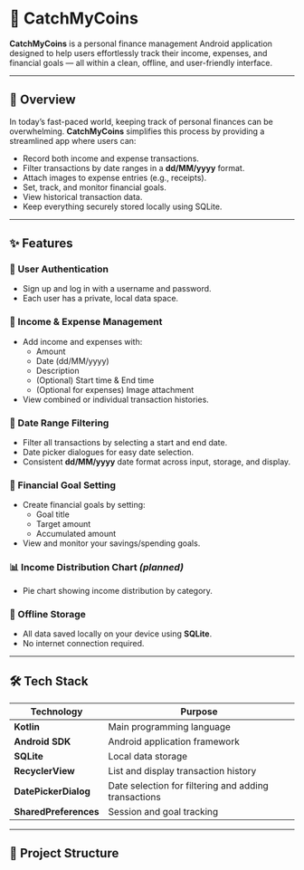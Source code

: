 # 📱 CatchMyCoins

**CatchMyCoins** is a personal finance management Android application designed to help users effortlessly track their income, expenses, and financial goals — all within a clean, offline, and user-friendly interface.

---

## 📖 Overview

In today’s fast-paced world, keeping track of personal finances can be overwhelming. **CatchMyCoins** simplifies this process by providing a streamlined app where users can:
- Record both income and expense transactions.
- Filter transactions by date ranges in a **dd/MM/yyyy** format.
- Attach images to expense entries (e.g., receipts).
- Set, track, and monitor financial goals.
- View historical transaction data.
- Keep everything securely stored locally using SQLite.

---

## ✨ Features

### 🔐 User Authentication
- Sign up and log in with a username and password.
- Each user has a private, local data space.

### 💸 Income & Expense Management
- Add income and expenses with:
  - Amount
  - Date (dd/MM/yyyy)
  - Description
  - (Optional) Start time & End time
  - (Optional for expenses) Image attachment
- View combined or individual transaction histories.

### 📅 Date Range Filtering
- Filter all transactions by selecting a start and end date.
- Date picker dialogues for easy date selection.
- Consistent **dd/MM/yyyy** date format across input, storage, and display.

### 🎯 Financial Goal Setting
- Create financial goals by setting:
  - Goal title
  - Target amount
  - Accumulated amount
- View and monitor your savings/spending goals.

### 📊 Income Distribution Chart *(planned)*
- Pie chart showing income distribution by category.

### 📶 Offline Storage
- All data saved locally on your device using **SQLite**.
- No internet connection required.

---

## 🛠️ Tech Stack

| Technology  | Purpose                              |
|-------------|--------------------------------------|
| **Kotlin**         | Main programming language             |
| **Android SDK**    | Android application framework         |
| **SQLite**         | Local data storage                     |
| **RecyclerView**   | List and display transaction history   |
| **DatePickerDialog** | Date selection for filtering and adding transactions |
| **SharedPreferences** | Session and goal tracking |

---

## 📂 Project Structure

